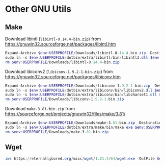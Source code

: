 # Other GNU Utils

## Make
Download libintl (`libintl-0.14.4-bin.zip`) from https://gnuwin32.sourceforge.net/packages/libintl.htm
```powershell
Expand-Archive $env:USERPROFILE/Downloads/libintl-0.14.4-bin.zip -DestinationPath $env:USERPROFILE/dotbin/extra/libintl
sudo ln -s $env:USERPROFILE/dotbin/extra/libintl/bin/libintl3.dll $env:USERPROFILE/dotbin/extra/libintl3.dll
rm $env:USERPROFILE/Downloads/libintl-0.14.4-bin.zip
```

Download libiconv2 (`libiconv-1.9.2-1-bin.zip`) from https://gnuwin32.sourceforge.net/packages/libiconv.htm
```powershell
Expand-Archive $env:USERPROFILE/Downloads/libiconv-1.9.2-1-bin.zip -DestinationPath $env:USERPROFILE/dotbin/extra/libiconv
sudo ln -s $env:USERPROFILE/dotbin/extra/libiconv/bin/libiconv2.dll $env:USERPROFILE/dotbin/extra/libiconv2.dll
sudo ln -s $env:USERPROFILE/dotbin/extra/libiconv/bin/libcharset1.dll $env:USERPROFILE/dotbin/extra/libcharset1.dll
rm $env:USERPROFILE/Downloads/libiconv-1.9.2-1-bin.zip
```

Download `make-3.81-bin.zip` from https://sourceforge.net/projects/gnuwin32/files/make/3.81/
```powershell
Expand-Archive $env:USERPROFILE/Downloads/make-3.81-bin.zip -DestinationPath $env:USERPROFILE/dotbin/extra/make
sudo ln -s $env:USERPROFILE/dotbin/extra/make/bin/make.exe $env:USERPROFILE/dotbin/extra/make.exe
rm $env:USERPROFILE/Downloads/make-3.81-bin.zip
```

## Wget
```powershell
iwr https://eternallybored.org/misc/wget/1.21.4/64/wget.exe -OutFile $env:USERPROFILE/dotbin/extra/wget.exe
```
